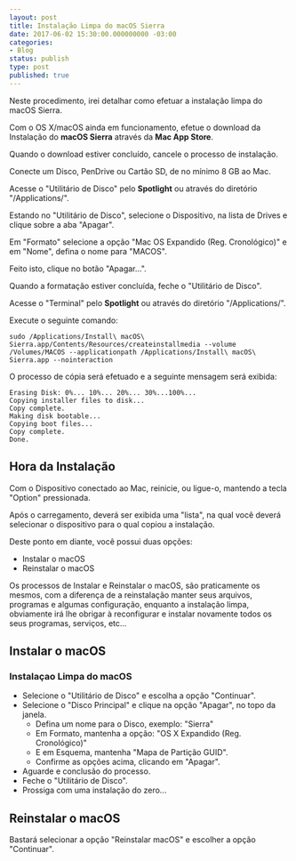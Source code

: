 ```yaml
---
layout: post
title: Instalação Limpa do macOS Sierra
date: 2017-06-02 15:30:00.000000000 -03:00
categories:
- Blog
status: publish
type: post
published: true
---
```

Neste procedimento, irei detalhar como efetuar a instalação limpa do macOS Sierra.

Com o OS X/macOS ainda em funcionamento, efetue o download da Instalação do **macOS Sierra** através da **Mac App Store**.

Quando o download estiver concluído, cancele o processo de instalação.

Conecte um Disco, PenDrive ou Cartão SD, de no mínimo 8 GB ao Mac.

Acesse o "Utilitário de Disco" pelo **Spotlight** ou através do diretório "/Applications/".

Estando no "Utilitário de Disco", selecione o Dispositivo, na lista de Drives e clique sobre a aba "Apagar".

Em "Formato" selecione a opção "Mac OS Expandido (Reg. Cronológico)" e em "Nome", defina o nome para "MACOS".

Feito isto, clique no botão "Apagar...".

Quando a formatação estiver concluída, feche o "Utilitário de Disco".

Acesse o "Terminal" pelo **Spotlight** ou através do diretório "/Applications/".

Execute o seguinte comando:

	sudo /Applications/Install\ macOS\ Sierra.app/Contents/Resources/createinstallmedia --volume /Volumes/MACOS --applicationpath /Applications/Install\ macOS\ Sierra.app --nointeraction


O processo de cópia será efetuado e a seguinte mensagem será exibida:

	Erasing Disk: 0%... 10%... 20%... 30%...100%...
	Copying installer files to disk...
	Copy complete.
	Making disk bootable...
	Copying boot files...
	Copy complete.
	Done.


## Hora da Instalação

Com o Dispositivo conectado ao Mac, reinicie, ou ligue-o, mantendo a tecla "Option" pressionada.

Após o carregamento, deverá ser exibida uma "lista", na qual você deverá selecionar o dispositivo para o qual copiou a instalação.

Deste ponto em diante, você possui duas opções:

* Instalar o macOS
* Reinstalar o macOS

Os processos de Instalar e Reinstalar o macOS, são praticamente os mesmos, com a diferença de a reinstalação manter seus arquivos, programas e algumas configuração, enquanto a instalação limpa, obviamente irá lhe obrigar à reconfigurar e instalar novamente todos os seus programas, serviços, etc...

## Instalar o macOS
### Instalaçao Limpa do macOS

* Selecione o "Utilitário de Disco" e escolha a opção "Continuar".
* Selecione o "Disco Principal" e clique na opção "Apagar", no topo da janela.
	* Defina um nome para o Disco, exemplo: "Sierra"
	* Em Formato, mantenha a opção: "OS X Expandido (Reg. Cronológico)" 
	* E em Esquema, mantenha "Mapa de Partição GUID".
	* Confirme as opções acima, clicando em "Apagar".
* Aguarde e conclusão do processo.
* Feche o "Utilitário de Disco".
* Prossiga com uma instalação do zero...

## Reinstalar o macOS

Bastará selecionar a opção "Reinstalar macOS" e escolher a opção "Continuar".
